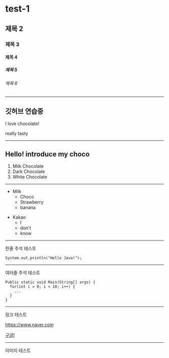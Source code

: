 # test-1
## 제목 2
### 제목 3
#### 제목 4
##### 제목 5
###### 제목 6
***
깃허브 연습중
---
I love
chocolate!

really tasty

---

Hello! introduce my choco
---
1. Milk Chocolate
2. Dark Chocolate
3. White Chocolate

---
- Milk
  + Choco
  + Strawberry
  + banana
 
+ Kakao
  * I
  * don't
  * know

---
한줄 주석 테스트

`System.out.println("Hello Java!");`

---
여러줄 주석 테스트
```
Public static void Main(String[] args) {
  for(int i = 0; i < 10; i++) {
    ...
  }
}
```

---
링크 테스트

<https://www.naver.com>

[구글!](https://www.google.com "와! 구글! 아시는구나!")

---
이미지 테스트

![]()
